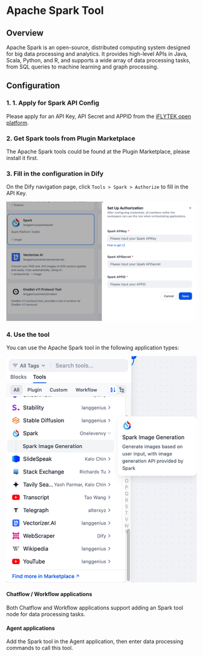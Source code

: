 # Apache Spark Tool

## Overview

Apache Spark is an open-source, distributed computing system designed for big data processing and analytics. It provides high-level APIs in Java, Scala, Python, and R, and supports a wide array of data processing tasks, from SQL queries to machine learning and graph processing.

## Configuration

### 1. 1. Apply for Spark API Config
Please apply for an API Key, API Secret and APPID from the [iFLYTEK open platform](https://console.xfyun.cn/services).

### 2. Get Spark tools from Plugin Marketplace
The Apache Spark tools could be found at the Plugin Marketplace, please install it first.

### 3. Fill in the configuration in Dify
On the Dify navigation page, click `Tools > Spark > Authorize` to fill in the API Key.

![](./_assets/spark_1.png)

### 4. Use the tool
You can use the Apache Spark tool in the following application types:

![](./_assets/spark_2.png)

#### Chatflow / Workflow applications
Both Chatflow and Workflow applications support adding an Spark tool node for data processing tasks.

#### Agent applications
Add the Spark tool in the Agent application, then enter data processing commands to call this tool.